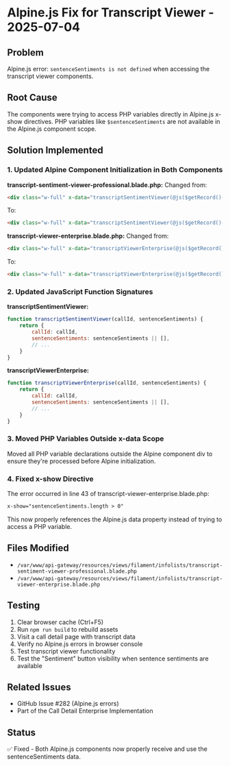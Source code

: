 # Alpine.js Fix for Transcript Viewer - 2025-07-04

## Problem
Alpine.js error: `sentenceSentiments is not defined` when accessing the transcript viewer components.

## Root Cause
The components were trying to access PHP variables directly in Alpine.js x-show directives. PHP variables like `$sentenceSentiments` are not available in the Alpine.js component scope.

## Solution Implemented

### 1. Updated Alpine Component Initialization in Both Components

**transcript-sentiment-viewer-professional.blade.php:**
Changed from:
```html
<div class="w-full" x-data="transcriptSentimentViewer(@js($getRecord()->id))">
```

To:
```html
<div class="w-full" x-data="transcriptSentimentViewer(@js($getRecord()->id), @js($sentenceSentiments))">
```

**transcript-viewer-enterprise.blade.php:**
Changed from:
```html
<div class="w-full" x-data="transcriptViewerEnterprise(@js($getRecord()->id))">
```

To:
```html
<div class="w-full" x-data="transcriptViewerEnterprise(@js($getRecord()->id), @js($sentenceSentiments))">
```

### 2. Updated JavaScript Function Signatures

**transcriptSentimentViewer:**
```javascript
function transcriptSentimentViewer(callId, sentenceSentiments) {
    return {
        callId: callId,
        sentenceSentiments: sentenceSentiments || [],
        // ...
    }
}
```

**transcriptViewerEnterprise:**
```javascript
function transcriptViewerEnterprise(callId, sentenceSentiments) {
    return {
        callId: callId,
        sentenceSentiments: sentenceSentiments || [],
        // ...
    }
}
```

### 3. Moved PHP Variables Outside x-data Scope
Moved all PHP variable declarations outside the Alpine component div to ensure they're processed before Alpine initialization.

### 4. Fixed x-show Directive
The error occurred in line 43 of transcript-viewer-enterprise.blade.php:
```html
x-show="sentenceSentiments.length > 0"
```
This now properly references the Alpine.js data property instead of trying to access a PHP variable.

## Files Modified
- `/var/www/api-gateway/resources/views/filament/infolists/transcript-sentiment-viewer-professional.blade.php`
- `/var/www/api-gateway/resources/views/filament/infolists/transcript-viewer-enterprise.blade.php`

## Testing
1. Clear browser cache (Ctrl+F5)
2. Run `npm run build` to rebuild assets
3. Visit a call detail page with transcript data
4. Verify no Alpine.js errors in browser console
5. Test transcript viewer functionality
6. Test the "Sentiment" button visibility when sentence sentiments are available

## Related Issues
- GitHub Issue #282 (Alpine.js errors)
- Part of the Call Detail Enterprise Implementation

## Status
✅ Fixed - Both Alpine.js components now properly receive and use the sentenceSentiments data.